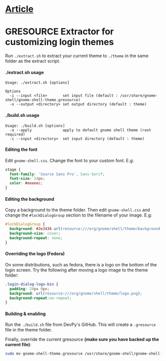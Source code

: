 # [Article](https://www.devpy.me/the-best-linux-lockscreen/)

# GRESOURCE Extractor for customizing login themes

Run `./extract.sh` to extract your current theme to `./theme` in the same folder as the extract script.

#### ./extract.sh usage
```
Usage: ./extract.sh [options]

Options
  -i --input <file>       set input file (default : /usr/share/gnome-shell/gnome-shell-theme.gresource)
  -o --output <directory> set output directory (default : theme)
```

#### ./build.sh usage
```
Usage: ./build.sh [options]
  -a --apply              apply to default gnome shell theme (root required)
  -i --input <directory>  set input directory (default : theme)
```

#### Editing the font

Edit `gnome-shell.css`. Change the font to your custom font. E.g:

```css
stage {
  font-family: 'Source Sans Pro', Sans-Serif;
  font-size: 14px;
  color: #eeeeec;
}
```

#### Editing the background

Copy a background to the theme folder. Then edit `gnome-shell.css` and change the `#lockDialogGroup` section to the filename of your image. E.g:

```css
#lockDialogGroup {
  background: #2e3436 url(resource:///org/gnome/shell/theme/background.jpg);
  background-size: cover;
  background-repeat: none;
}
```

#### Overriding the logo (Fedora)

On some distributions, such as fedora, there is a logo on the bottom of the login screen. Try the following after moving a logo image to the theme folder:

```css
.login-dialog-logo-bin {
  padding: 24px 0px; 
  background: url(resource:///org/gnome/shell/theme/logo.png);
  background-repeat:no-repeat;
}
```

#### Building & enabling

Run the `./build.sh` file from DevPy's GitHub. This will create a `.gresource` file in the theme folder.

Finally, override the current gresource **(make sure you have backed up the current file)**:

```bash
sudo mv gnome-shell-theme.gresource /usr/share/gnome-shell/gnome-shell-theme.gresource
```
